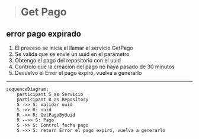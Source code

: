 > # Get Pago 

## error pago expirado
1. El proceso se inicia al llamar al servicio GetPago
2. Se valida que se envíe un uuid en el parámetro
3. Obtengo el pago del repositorio con el uuid
4. Controlo que la creación del pago no haya pasado de 30 minutos
5. Devuelvo el Error el pago expiró, vuelva a generarlo

***

```mermaid
sequenceDiagram;
    participant S as Servicio
    participant R as Repository
    S ->> S: validar uuid
    S ->> R: uuid
    R ->> R: GetPagoByUuid
    R -->> S: Pago
    S ->> S: Control fecha pago
    S ->> S: return Error el pago expiró, vuelva a generarlo
        
```   
